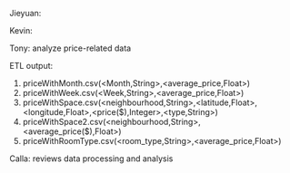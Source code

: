Jieyuan:

Kevin:



Tony: analyze price-related data

ETL output:
1. priceWithMonth.csv(<Month,String>,<average_price,Float>)
2. priceWithWeek.csv(<Week,String>,<average_price,Float>)
3. priceWithSpace.csv(<neighbourhood,String>,<latitude,Float>,<longitude,Float>,<price($),Integer>,<type,String>)
4. priceWithSpace2.csv(<neighbourhood,String>,<average_price($),Float>)
5. priceWithRoomType.csv(<room_type,String>,<average_price,Float>)



Calla: reviews data processing and analysis
